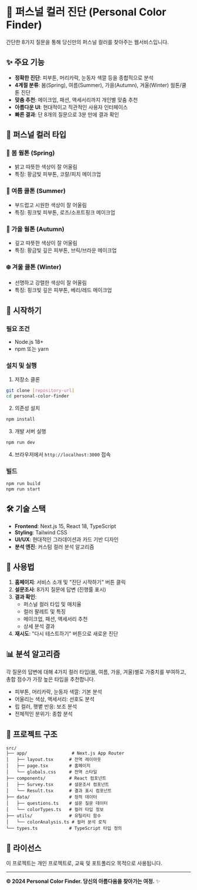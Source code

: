 # 🌈 퍼스널 컬러 진단 (Personal Color Finder)

간단한 8가지 질문을 통해 당신만의 퍼스널 컬러를 찾아주는 웹서비스입니다.

## ✨ 주요 기능

- **정확한 진단**: 피부톤, 머리카락, 눈동자 색깔 등을 종합적으로 분석
- **4계절 분류**: 봄(Spring), 여름(Summer), 가을(Autumn), 겨울(Winter) 웜톤/쿨톤 진단
- **맞춤 추천**: 메이크업, 패션, 액세서리까지 개인별 맞춤 추천
- **아름다운 UI**: 현대적이고 직관적인 사용자 인터페이스
- **빠른 결과**: 단 8개의 질문으로 3분 만에 결과 확인

## 🎨 퍼스널 컬러 타입

### 🌸 봄 웜톤 (Spring)
- 밝고 따뜻한 색상이 잘 어울림
- 특징: 황금빛 피부톤, 코랄/피치 메이크업

### 🌊 여름 쿨톤 (Summer)  
- 부드럽고 시원한 색상이 잘 어울림
- 특징: 핑크빛 피부톤, 로즈/소프트핑크 메이크업

### 🍂 가을 웜톤 (Autumn)
- 깊고 따뜻한 색상이 잘 어울림  
- 특징: 황금빛 깊은 피부톤, 브릭/브라운 메이크업

### ❄️ 겨울 쿨톤 (Winter)
- 선명하고 강렬한 색상이 잘 어울림
- 특징: 핑크빛 깊은 피부톤, 베리/레드 메이크업

## 🚀 시작하기

### 필요 조건
- Node.js 18+ 
- npm 또는 yarn

### 설치 및 실행

1. 저장소 클론
```bash
git clone [repository-url]
cd personal-color-finder
```

2. 의존성 설치
```bash
npm install
```

3. 개발 서버 실행
```bash
npm run dev
```

4. 브라우저에서 `http://localhost:3000` 접속

### 빌드

```bash
npm run build
npm run start
```

## 🛠️ 기술 스택

- **Frontend**: Next.js 15, React 18, TypeScript
- **Styling**: Tailwind CSS
- **UI/UX**: 현대적인 그라데이션과 카드 기반 디자인
- **분석 엔진**: 커스텀 컬러 분석 알고리즘

## 📱 사용법

1. **홈페이지**: 서비스 소개 및 "진단 시작하기" 버튼 클릭
2. **설문조사**: 8가지 질문에 답변 (진행률 표시)
3. **결과 확인**: 
   - 퍼스널 컬러 타입 및 매치율
   - 컬러 팔레트 및 특징
   - 메이크업, 패션, 액세서리 추천
   - 상세 분석 결과
4. **재시도**: "다시 테스트하기" 버튼으로 새로운 진단

## 📊 분석 알고리즘

각 질문의 답변에 대해 4가지 컬러 타입(봄, 여름, 가을, 겨울)별로 가중치를 부여하고, 총합 점수가 가장 높은 타입을 추천합니다.

- 피부톤, 머리카락, 눈동자 색깔: 기본 분석
- 어울리는 색상, 액세서리: 선호도 분석  
- 립 컬러, 햇볕 반응: 보조 분석
- 전체적인 분위기: 종합 분석

## 🎯 프로젝트 구조

```
src/
├── app/                 # Next.js App Router
│   ├── layout.tsx      # 전역 레이아웃
│   ├── page.tsx        # 홈페이지
│   └── globals.css     # 전역 스타일
├── components/         # React 컴포넌트
│   ├── Survey.tsx      # 설문조사 컴포넌트
│   └── Result.tsx      # 결과 표시 컴포넌트
├── data/               # 정적 데이터
│   ├── questions.ts    # 설문 질문 데이터
│   └── colorTypes.ts   # 컬러 타입 정보
├── utils/              # 유틸리티 함수
│   └── colorAnalysis.ts # 컬러 분석 로직
└── types.ts            # TypeScript 타입 정의
```

## 📄 라이선스

이 프로젝트는 개인 프로젝트로, 교육 및 포트폴리오 목적으로 사용됩니다.

---

**© 2024 Personal Color Finder. 당신의 아름다움을 찾아가는 여정.** ✨
